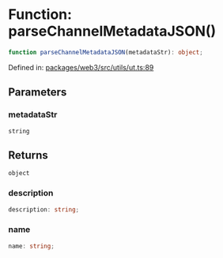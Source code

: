 # Function: parseChannelMetadataJSON()

```ts
function parseChannelMetadataJSON(metadataStr): object;
```

Defined in: [packages/web3/src/utils/ut.ts:89](https://github.com/towns-protocol/towns/blob/0db1fd0ac7258e8db8cedfb6183e8eade8284fa1/packages/web3/src/utils/ut.ts#L89)

## Parameters

### metadataStr

`string`

## Returns

`object`

### description

```ts
description: string;
```

### name

```ts
name: string;
```
